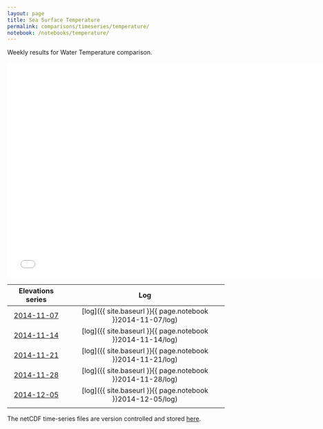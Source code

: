 ```yaml
---
layout: page
title: Sea Surface Temperature
permalink: comparisons/timeseries/temperature/
notebook: /notebooks/temperature/
---
```


Weekly results for Water Temperature comparison.

<iframe width="750" height="500" frameBorder="0" src="{{ site.baseurl }}{{ page.notebook }}2014-12-05/temperature.html" name="iframe_tmp"> <p>Your browser does not support iframes.</p> </iframe>


| Elevations series                                                                                             | Log                                                        |
|:-------------------------------------------------------------------------------------------------------------:|:----------------------------------------------------------:|
| <a href="{{ site.baseurl }}{{ page.notebook }}2014-11-07/temperature.html" target="iframe_tmp">2014-11-07</a> | [log]({{ site.baseurl }}{{ page.notebook }}2014-11-07/log) |
| <a href="{{ site.baseurl }}{{ page.notebook }}2014-11-14/temperature.html" target="iframe_tmp">2014-11-14</a> | [log]({{ site.baseurl }}{{ page.notebook }}2014-11-14/log) |
| <a href="{{ site.baseurl }}{{ page.notebook }}2014-11-21/temperature.html" target="iframe_tmp">2014-11-21</a> | [log]({{ site.baseurl }}{{ page.notebook }}2014-11-21/log) |
| <a href="{{ site.baseurl }}{{ page.notebook }}2014-11-28/temperature.html" target="iframe_tmp">2014-11-28</a> | [log]({{ site.baseurl }}{{ page.notebook }}2014-11-28/log) |
| <a href="{{ site.baseurl }}{{ page.notebook }}2014-12-05/temperature.html" target="iframe_tmp">2014-12-05</a> | [log]({{ site.baseurl }}{{ page.notebook }}2014-12-05/log) |
|                                                                                                               |                                                            |

The netCDF time-series files are version controlled and stored [here](https://github.com/ocefpaf/secoora/tree/gh-pages/notebooks/temperature).
